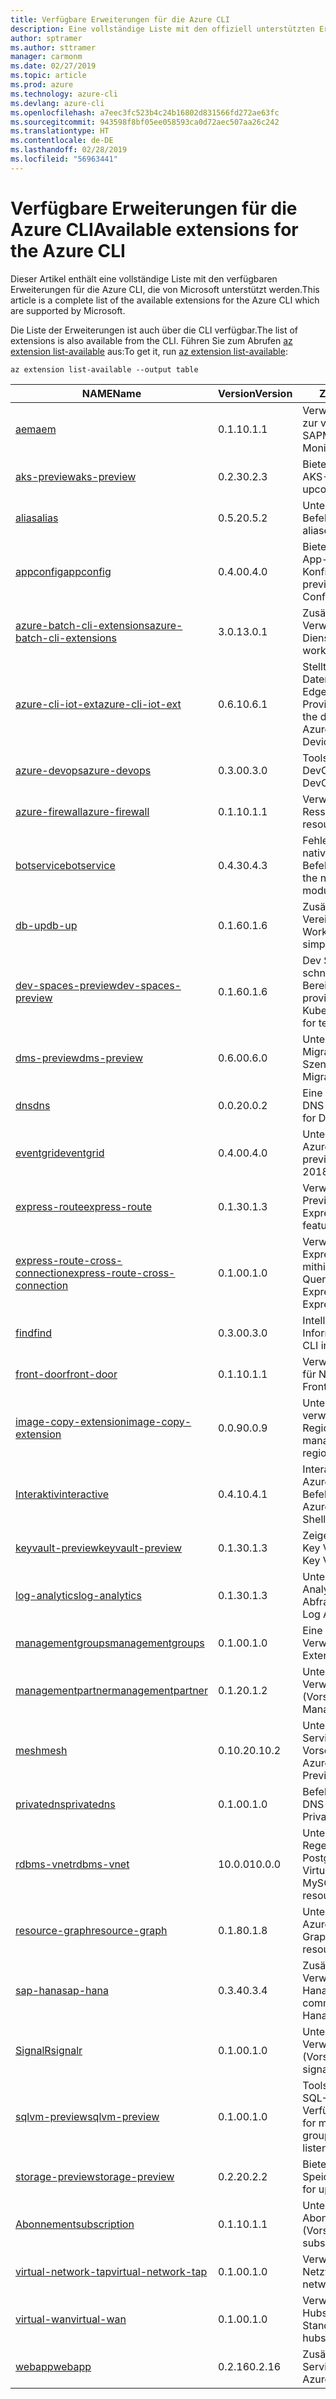 ```yaml
---
title: Verfügbare Erweiterungen für die Azure CLI
description: Eine vollständige Liste mit den offiziell unterstützten Erweiterungen für die Azure CLI
author: sptramer
ms.author: sttramer
manager: carmonm
ms.date: 02/27/2019
ms.topic: article
ms.prod: azure
ms.technology: azure-cli
ms.devlang: azure-cli
ms.openlocfilehash: a7eec3fc523b4c24b16802d831566fd272ae63fc
ms.sourcegitcommit: 943598f8bf05ee058593ca0d72aec507aa26c242
ms.translationtype: HT
ms.contentlocale: de-DE
ms.lasthandoff: 02/28/2019
ms.locfileid: "56963441"
---
```

# <a name="available-extensions-for-the-azure-cli"></a><span data-ttu-id="29d2c-103">Verfügbare Erweiterungen für die Azure CLI</span><span class="sxs-lookup"><span data-stu-id="29d2c-103">Available extensions for the Azure CLI</span></span>

<span data-ttu-id="29d2c-104">Dieser Artikel enthält eine vollständige Liste mit den verfügbaren Erweiterungen für die Azure CLI, die von Microsoft unterstützt werden.</span><span class="sxs-lookup"><span data-stu-id="29d2c-104">This article is a complete list of the available extensions for the Azure CLI which are supported by Microsoft.</span></span>

<span data-ttu-id="29d2c-105">Die Liste der Erweiterungen ist auch über die CLI verfügbar.</span><span class="sxs-lookup"><span data-stu-id="29d2c-105">The list of extensions is also available  from the CLI.</span></span> <span data-ttu-id="29d2c-106">Führen Sie zum Abrufen [az extension list-available](/cli/azure/extension?view=azure-cli-latest#az-extension-list-available) aus:</span><span class="sxs-lookup"><span data-stu-id="29d2c-106">To get it, run [az extension list-available](/cli/azure/extension?view=azure-cli-latest#az-extension-list-available):</span></span>

```azurecli-interactive
az extension list-available --output table
```

| <span data-ttu-id="29d2c-107">NAME</span><span class="sxs-lookup"><span data-stu-id="29d2c-107">Name</span></span> | <span data-ttu-id="29d2c-108">Version</span><span class="sxs-lookup"><span data-stu-id="29d2c-108">Version</span></span> | <span data-ttu-id="29d2c-109">Zusammenfassung</span><span class="sxs-lookup"><span data-stu-id="29d2c-109">Summary</span></span> | <span data-ttu-id="29d2c-110">Vorschau</span><span class="sxs-lookup"><span data-stu-id="29d2c-110">Preview</span></span> |
|------|---------|---------|---------|
| [<span data-ttu-id="29d2c-111">aem</span><span class="sxs-lookup"><span data-stu-id="29d2c-111">aem</span></span>](https://github.com/Azure/azure-cli-extensions) | <span data-ttu-id="29d2c-112">0.1.1</span><span class="sxs-lookup"><span data-stu-id="29d2c-112">0.1.1</span></span> | <span data-ttu-id="29d2c-113">Verwalten der Azure-Erweiterungen zur verbesserten Überwachung für SAP</span><span class="sxs-lookup"><span data-stu-id="29d2c-113">Manage Azure Enhanced Monitoring Extensions for SAP</span></span> |  |
| [<span data-ttu-id="29d2c-114">aks-preview</span><span class="sxs-lookup"><span data-stu-id="29d2c-114">aks-preview</span></span>](https://github.com/Azure/azure-cli-extensions/tree/master/src/aks-preview) | <span data-ttu-id="29d2c-115">0.2.3</span><span class="sxs-lookup"><span data-stu-id="29d2c-115">0.2.3</span></span> | <span data-ttu-id="29d2c-116">Bietet eine Vorschau für zukünftige AKS-Features</span><span class="sxs-lookup"><span data-stu-id="29d2c-116">Provides a preview for upcoming AKS features</span></span> | <span data-ttu-id="29d2c-117">Ja</span><span class="sxs-lookup"><span data-stu-id="29d2c-117">Yes</span></span> |
| [<span data-ttu-id="29d2c-118">alias</span><span class="sxs-lookup"><span data-stu-id="29d2c-118">alias</span></span>](https://github.com/Azure/azure-cli-extensions) | <span data-ttu-id="29d2c-119">0.5.2</span><span class="sxs-lookup"><span data-stu-id="29d2c-119">0.5.2</span></span> | <span data-ttu-id="29d2c-120">Unterstützung für Befehlsaliase</span><span class="sxs-lookup"><span data-stu-id="29d2c-120">Support for command aliases</span></span> | <span data-ttu-id="29d2c-121">Ja</span><span class="sxs-lookup"><span data-stu-id="29d2c-121">Yes</span></span> |
| [<span data-ttu-id="29d2c-122">appconfig</span><span class="sxs-lookup"><span data-stu-id="29d2c-122">appconfig</span></span>](https://github.com/Azure/azure-cli-extensions) | <span data-ttu-id="29d2c-123">0.4.0</span><span class="sxs-lookup"><span data-stu-id="29d2c-123">0.4.0</span></span> | <span data-ttu-id="29d2c-124">Bietet eine Vorschau für zukünftige App-Konfigurationsfunktionen.</span><span class="sxs-lookup"><span data-stu-id="29d2c-124">Provides a preview for upcoming App Configuration features.</span></span> | <span data-ttu-id="29d2c-125">Ja</span><span class="sxs-lookup"><span data-stu-id="29d2c-125">Yes</span></span> |
| [<span data-ttu-id="29d2c-126">azure-batch-cli-extensions</span><span class="sxs-lookup"><span data-stu-id="29d2c-126">azure-batch-cli-extensions</span></span>](https://github.com/Azure/azure-batch-cli-extensions) | <span data-ttu-id="29d2c-127">3.0.1</span><span class="sxs-lookup"><span data-stu-id="29d2c-127">3.0.1</span></span> | <span data-ttu-id="29d2c-128">Zusätzliche Befehle für die Verwendung des Azure Batch-Diensts</span><span class="sxs-lookup"><span data-stu-id="29d2c-128">Additional commands for working with Azure Batch service</span></span> |  |
| [<span data-ttu-id="29d2c-129">azure-cli-iot-ext</span><span class="sxs-lookup"><span data-stu-id="29d2c-129">azure-cli-iot-ext</span></span>](https://github.com/azure/azure-iot-cli-extension) | <span data-ttu-id="29d2c-130">0.6.1</span><span class="sxs-lookup"><span data-stu-id="29d2c-130">0.6.1</span></span> | <span data-ttu-id="29d2c-131">Stellt die Befehlsebene der Datenebene für Azure IoT Hub, IoT Edge und den IoT Device Provisioning-Dienst bereit</span><span class="sxs-lookup"><span data-stu-id="29d2c-131">Provides the data plane command layer for Azure IoT Hub, IoT Edge and IoT Device Provisioning Service</span></span> |  |
| [<span data-ttu-id="29d2c-132">azure-devops</span><span class="sxs-lookup"><span data-stu-id="29d2c-132">azure-devops</span></span>](https://github.com/Microsoft/azure-devops-cli-extension) | <span data-ttu-id="29d2c-133">0.3.0</span><span class="sxs-lookup"><span data-stu-id="29d2c-133">0.3.0</span></span> | <span data-ttu-id="29d2c-134">Tools zum Verwalten von Azure DevOps</span><span class="sxs-lookup"><span data-stu-id="29d2c-134">Tools for managing Azure DevOps.</span></span> | <span data-ttu-id="29d2c-135">Ja</span><span class="sxs-lookup"><span data-stu-id="29d2c-135">Yes</span></span> |
| [<span data-ttu-id="29d2c-136">azure-firewall</span><span class="sxs-lookup"><span data-stu-id="29d2c-136">azure-firewall</span></span>](https://github.com/Azure/azure-cli-extensions/tree/master/src/azure-firewall) | <span data-ttu-id="29d2c-137">0.1.1</span><span class="sxs-lookup"><span data-stu-id="29d2c-137">0.1.1</span></span> | <span data-ttu-id="29d2c-138">Verwalten von Azure Firewall-Ressourcen</span><span class="sxs-lookup"><span data-stu-id="29d2c-138">Manage Azure Firewall resources.</span></span> | <span data-ttu-id="29d2c-139">Ja</span><span class="sxs-lookup"><span data-stu-id="29d2c-139">Yes</span></span> |
| [<span data-ttu-id="29d2c-140">botservice</span><span class="sxs-lookup"><span data-stu-id="29d2c-140">botservice</span></span>](https://github.com/Azure/azure-cli-extensions) | <span data-ttu-id="29d2c-141">0.4.3</span><span class="sxs-lookup"><span data-stu-id="29d2c-141">0.4.3</span></span> | <span data-ttu-id="29d2c-142">Fehlerbehebungen für Probleme im nativen botservice-CLI-Befehlsmodul.</span><span class="sxs-lookup"><span data-stu-id="29d2c-142">Bug fixes for issues in the native botservice cli command module.</span></span> | <span data-ttu-id="29d2c-143">Ja</span><span class="sxs-lookup"><span data-stu-id="29d2c-143">Yes</span></span> |
| [<span data-ttu-id="29d2c-144">db-up</span><span class="sxs-lookup"><span data-stu-id="29d2c-144">db-up</span></span>](https://github.com/Azure/azure-cli-extensions/tree/master/src/db-up) | <span data-ttu-id="29d2c-145">0.1.6</span><span class="sxs-lookup"><span data-stu-id="29d2c-145">0.1.6</span></span> | <span data-ttu-id="29d2c-146">Zusätzliche Befehle zum Vereinfachen von Azure Database-Workflows.</span><span class="sxs-lookup"><span data-stu-id="29d2c-146">Additional commands to simplify Azure Database workflows.</span></span> | <span data-ttu-id="29d2c-147">Ja</span><span class="sxs-lookup"><span data-stu-id="29d2c-147">Yes</span></span> |
| [<span data-ttu-id="29d2c-148">dev-spaces-preview</span><span class="sxs-lookup"><span data-stu-id="29d2c-148">dev-spaces-preview</span></span>](https://github.com/Azure/azure-cli-extensions) | <span data-ttu-id="29d2c-149">0.1.6</span><span class="sxs-lookup"><span data-stu-id="29d2c-149">0.1.6</span></span> | <span data-ttu-id="29d2c-150">Dev Spaces ermöglicht eine schnelle, iterative Kubernetes-Bereitstellung für Teams.</span><span class="sxs-lookup"><span data-stu-id="29d2c-150">Dev Spaces provides a rapid, iterative Kubernetes development experience for teams.</span></span> | <span data-ttu-id="29d2c-151">Ja</span><span class="sxs-lookup"><span data-stu-id="29d2c-151">Yes</span></span> |
| [<span data-ttu-id="29d2c-152">dms-preview</span><span class="sxs-lookup"><span data-stu-id="29d2c-152">dms-preview</span></span>](https://github.com/Azure/azure-cli-extensions/tree/master/src/dms-preview) | <span data-ttu-id="29d2c-153">0.6.0</span><span class="sxs-lookup"><span data-stu-id="29d2c-153">0.6.0</span></span> | <span data-ttu-id="29d2c-154">Unterstützung für neue Database Migration Service-Szenarien.</span><span class="sxs-lookup"><span data-stu-id="29d2c-154">Support for new Database Migration Service scenarios.</span></span> | <span data-ttu-id="29d2c-155">Ja</span><span class="sxs-lookup"><span data-stu-id="29d2c-155">Yes</span></span> |
| [<span data-ttu-id="29d2c-156">dns</span><span class="sxs-lookup"><span data-stu-id="29d2c-156">dns</span></span>](https://github.com/Azure/azure-cli-extensions) | <span data-ttu-id="29d2c-157">0.0.2</span><span class="sxs-lookup"><span data-stu-id="29d2c-157">0.0.2</span></span> | <span data-ttu-id="29d2c-158">Eine Azure CLI-Erweiterung für DNS-Zonen</span><span class="sxs-lookup"><span data-stu-id="29d2c-158">An Azure CLI Extension for DNS zones</span></span> |  |
| [<span data-ttu-id="29d2c-159">eventgrid</span><span class="sxs-lookup"><span data-stu-id="29d2c-159">eventgrid</span></span>](https://github.com/Azure/azure-cli-extensions) | <span data-ttu-id="29d2c-160">0.4.0</span><span class="sxs-lookup"><span data-stu-id="29d2c-160">0.4.0</span></span> | <span data-ttu-id="29d2c-161">Unterstützung für Features von Azure EventGrid 2018-09-15-preview</span><span class="sxs-lookup"><span data-stu-id="29d2c-161">Support for Azure EventGrid 2018-09-15-preview features</span></span> | <span data-ttu-id="29d2c-162">Ja</span><span class="sxs-lookup"><span data-stu-id="29d2c-162">Yes</span></span> |
| [<span data-ttu-id="29d2c-163">express-route</span><span class="sxs-lookup"><span data-stu-id="29d2c-163">express-route</span></span>](https://github.com/Azure/azure-cli-extensions/tree/master/src/express-route) | <span data-ttu-id="29d2c-164">0.1.3</span><span class="sxs-lookup"><span data-stu-id="29d2c-164">0.1.3</span></span> | <span data-ttu-id="29d2c-165">Verwalten von Expressroute mit Previewfunktionen</span><span class="sxs-lookup"><span data-stu-id="29d2c-165">Manage ExpressRoutes with preview features.</span></span> | <span data-ttu-id="29d2c-166">Ja</span><span class="sxs-lookup"><span data-stu-id="29d2c-166">Yes</span></span> |
| [<span data-ttu-id="29d2c-167">express-route-cross-connection</span><span class="sxs-lookup"><span data-stu-id="29d2c-167">express-route-cross-connection</span></span>](https://github.com/Azure/azure-cli-extensions/tree/master/src/express-route-cross-connection) | <span data-ttu-id="29d2c-168">0.1.0</span><span class="sxs-lookup"><span data-stu-id="29d2c-168">0.1.0</span></span> | <span data-ttu-id="29d2c-169">Verwalten von benutzerdefinierten ExpressRoute-Verbindungen mithilfe einer ExpressRoute-Querverbindung</span><span class="sxs-lookup"><span data-stu-id="29d2c-169">Manage customer ExpressRoute circuits using an ExpressRoute cross-connection.</span></span> |  |
| [<span data-ttu-id="29d2c-170">find</span><span class="sxs-lookup"><span data-stu-id="29d2c-170">find</span></span>](https://github.com/Azure/azure-cli-extensions/tree/master/src/find) | <span data-ttu-id="29d2c-171">0.3.0</span><span class="sxs-lookup"><span data-stu-id="29d2c-171">0.3.0</span></span> | <span data-ttu-id="29d2c-172">Intelligentes Abfragen von CLI-Informationen</span><span class="sxs-lookup"><span data-stu-id="29d2c-172">Intelligent querying for CLI information.</span></span> | <span data-ttu-id="29d2c-173">Ja</span><span class="sxs-lookup"><span data-stu-id="29d2c-173">Yes</span></span> |
| [<span data-ttu-id="29d2c-174">front-door</span><span class="sxs-lookup"><span data-stu-id="29d2c-174">front-door</span></span>](https://github.com/Azure/azure-cli-extensions/tree/master/src/front-door) | <span data-ttu-id="29d2c-175">0.1.1</span><span class="sxs-lookup"><span data-stu-id="29d2c-175">0.1.1</span></span> | <span data-ttu-id="29d2c-176">Verwalten von Front Door-Instanzen für Netzwerke</span><span class="sxs-lookup"><span data-stu-id="29d2c-176">Manage networking Front Doors.</span></span> | <span data-ttu-id="29d2c-177">Ja</span><span class="sxs-lookup"><span data-stu-id="29d2c-177">Yes</span></span> |
| [<span data-ttu-id="29d2c-178">image-copy-extension</span><span class="sxs-lookup"><span data-stu-id="29d2c-178">image-copy-extension</span></span>](https://github.com/Azure/azure-cli-extensions) | <span data-ttu-id="29d2c-179">0.0.9</span><span class="sxs-lookup"><span data-stu-id="29d2c-179">0.0.9</span></span> | <span data-ttu-id="29d2c-180">Unterstützung für das Kopieren verwalteter VM-Images zwischen Regionen</span><span class="sxs-lookup"><span data-stu-id="29d2c-180">Support for copying managed vm images between regions</span></span> |  |
| [<span data-ttu-id="29d2c-181">Interaktiv</span><span class="sxs-lookup"><span data-stu-id="29d2c-181">interactive</span></span>](https://github.com/Azure/azure-cli) | <span data-ttu-id="29d2c-182">0.4.1</span><span class="sxs-lookup"><span data-stu-id="29d2c-182">0.4.1</span></span> | <span data-ttu-id="29d2c-183">Interaktive Shell der Microsoft Azure-Befehlszeilenschnittstelle</span><span class="sxs-lookup"><span data-stu-id="29d2c-183">Microsoft Azure Command-Line Interactive Shell</span></span> | <span data-ttu-id="29d2c-184">Ja</span><span class="sxs-lookup"><span data-stu-id="29d2c-184">Yes</span></span> |
| [<span data-ttu-id="29d2c-185">keyvault-preview</span><span class="sxs-lookup"><span data-stu-id="29d2c-185">keyvault-preview</span></span>](https://github.com/Azure/azure-keyvault-cli-extension) | <span data-ttu-id="29d2c-186">0.1.3</span><span class="sxs-lookup"><span data-stu-id="29d2c-186">0.1.3</span></span> | <span data-ttu-id="29d2c-187">Zeigen Sie eine Vorschau der Azure Key Vault-Befehle an.</span><span class="sxs-lookup"><span data-stu-id="29d2c-187">Preview Azure Key Vault commands.</span></span> | <span data-ttu-id="29d2c-188">Ja</span><span class="sxs-lookup"><span data-stu-id="29d2c-188">Yes</span></span> |
| [<span data-ttu-id="29d2c-189">log-analytics</span><span class="sxs-lookup"><span data-stu-id="29d2c-189">log-analytics</span></span>](https://github.com/Azure/azure-cli-extensions/tree/master/src/log-analytics) | <span data-ttu-id="29d2c-190">0.1.3</span><span class="sxs-lookup"><span data-stu-id="29d2c-190">0.1.3</span></span> | <span data-ttu-id="29d2c-191">Unterstützung für Azure Log Analytics-Abfragefunktionen</span><span class="sxs-lookup"><span data-stu-id="29d2c-191">Support for Azure Log Analytics query capabilities.</span></span> | <span data-ttu-id="29d2c-192">Ja</span><span class="sxs-lookup"><span data-stu-id="29d2c-192">Yes</span></span> |
| [<span data-ttu-id="29d2c-193">managementgroups</span><span class="sxs-lookup"><span data-stu-id="29d2c-193">managementgroups</span></span>](https://github.com/Azure/azure-cli-extensions) | <span data-ttu-id="29d2c-194">0.1.0</span><span class="sxs-lookup"><span data-stu-id="29d2c-194">0.1.0</span></span> | <span data-ttu-id="29d2c-195">Eine Azure CLI-Erweiterung für Verwaltungsgruppen</span><span class="sxs-lookup"><span data-stu-id="29d2c-195">An Azure CLI Extension for Management Groups</span></span> |  |
| [<span data-ttu-id="29d2c-196">managementpartner</span><span class="sxs-lookup"><span data-stu-id="29d2c-196">managementpartner</span></span>](https://github.com/Azure/azure-cli-extensions) | <span data-ttu-id="29d2c-197">0.1.2</span><span class="sxs-lookup"><span data-stu-id="29d2c-197">0.1.2</span></span> | <span data-ttu-id="29d2c-198">Unterstützung für Verwaltungspartner (Vorschauversion)</span><span class="sxs-lookup"><span data-stu-id="29d2c-198">Support for Management Partner preview</span></span> |  |
| [<span data-ttu-id="29d2c-199">mesh</span><span class="sxs-lookup"><span data-stu-id="29d2c-199">mesh</span></span>](https://github.com/Azure/azure-cli-extensions) | <span data-ttu-id="29d2c-200">0.10.2</span><span class="sxs-lookup"><span data-stu-id="29d2c-200">0.10.2</span></span> | <span data-ttu-id="29d2c-201">Unterstützung für Microsoft Azure Service Fabric Mesh: Öffentliche Vorschau</span><span class="sxs-lookup"><span data-stu-id="29d2c-201">Support for Microsoft Azure Service Fabric Mesh - Public Preview</span></span> | <span data-ttu-id="29d2c-202">Ja</span><span class="sxs-lookup"><span data-stu-id="29d2c-202">Yes</span></span> |
| [<span data-ttu-id="29d2c-203">privatedns</span><span class="sxs-lookup"><span data-stu-id="29d2c-203">privatedns</span></span>](https://github.com/Azure/azure-cli-extensions) | <span data-ttu-id="29d2c-204">0.1.0</span><span class="sxs-lookup"><span data-stu-id="29d2c-204">0.1.0</span></span> | <span data-ttu-id="29d2c-205">Befehle zum Verwalten von privaten DNS-Zonen</span><span class="sxs-lookup"><span data-stu-id="29d2c-205">Commands to manage Private DNS Zones</span></span> | <span data-ttu-id="29d2c-206">Ja</span><span class="sxs-lookup"><span data-stu-id="29d2c-206">Yes</span></span> |
| [<span data-ttu-id="29d2c-207">rdbms-vnet</span><span class="sxs-lookup"><span data-stu-id="29d2c-207">rdbms-vnet</span></span>](https://github.com/Azure/azure-cli-extensions) | <span data-ttu-id="29d2c-208">10.0.0</span><span class="sxs-lookup"><span data-stu-id="29d2c-208">10.0.0</span></span> | <span data-ttu-id="29d2c-209">Unterstützung für Virtual Network-Regeln in Azure MySQL- und Azure PostgreSQL-Ressourcen</span><span class="sxs-lookup"><span data-stu-id="29d2c-209">Support for Virtual Network rules in Azure MySQL and Azure PostgreSQL resources</span></span> |  |
| [<span data-ttu-id="29d2c-210">resource-graph</span><span class="sxs-lookup"><span data-stu-id="29d2c-210">resource-graph</span></span>](https://github.com/Azure/azure-cli-extensions/tree/master/src/resource-graph) | <span data-ttu-id="29d2c-211">0.1.8</span><span class="sxs-lookup"><span data-stu-id="29d2c-211">0.1.8</span></span> | <span data-ttu-id="29d2c-212">Unterstützung für das Abfragen von Azure-Ressourcen mit Resource Graph.</span><span class="sxs-lookup"><span data-stu-id="29d2c-212">Support for querying Azure resources with Resource Graph.</span></span> | <span data-ttu-id="29d2c-213">Ja</span><span class="sxs-lookup"><span data-stu-id="29d2c-213">Yes</span></span> |
| [<span data-ttu-id="29d2c-214">sap-hana</span><span class="sxs-lookup"><span data-stu-id="29d2c-214">sap-hana</span></span>](https://github.com/Azure/azure-hanaonazure-cli-extension) | <span data-ttu-id="29d2c-215">0.3.4</span><span class="sxs-lookup"><span data-stu-id="29d2c-215">0.3.4</span></span> | <span data-ttu-id="29d2c-216">Zusätzliche Befehle für die Verwendung von SAP-HanaOnAzure-Instanzen.</span><span class="sxs-lookup"><span data-stu-id="29d2c-216">Additional commands for working with SAP HanaOnAzure instances.</span></span> |  |
| [<span data-ttu-id="29d2c-217">SignalR</span><span class="sxs-lookup"><span data-stu-id="29d2c-217">signalr</span></span>](https://github.com/Azure/azure-cli-extensions) | <span data-ttu-id="29d2c-218">0.1.0</span><span class="sxs-lookup"><span data-stu-id="29d2c-218">0.1.0</span></span> | <span data-ttu-id="29d2c-219">Unterstützung für die SignalR-Verwaltung (Vorschauversion)</span><span class="sxs-lookup"><span data-stu-id="29d2c-219">Support for signalr management preview.</span></span> | <span data-ttu-id="29d2c-220">Ja</span><span class="sxs-lookup"><span data-stu-id="29d2c-220">Yes</span></span> |
| [<span data-ttu-id="29d2c-221">sqlvm-preview</span><span class="sxs-lookup"><span data-stu-id="29d2c-221">sqlvm-preview</span></span>](https://github.com/Azure/azure-cli-extensions/tree/master/src/sqlvm-preview) | <span data-ttu-id="29d2c-222">0.1.0</span><span class="sxs-lookup"><span data-stu-id="29d2c-222">0.1.0</span></span> | <span data-ttu-id="29d2c-223">Tools zum Verwalten von virtuellen SQL-Computern, Gruppen und Verfügbarkeitsgruppenlistenern</span><span class="sxs-lookup"><span data-stu-id="29d2c-223">Tools for managing SQL virtual machines, groups and availability group listeners.</span></span> | <span data-ttu-id="29d2c-224">Ja</span><span class="sxs-lookup"><span data-stu-id="29d2c-224">Yes</span></span> |
| [<span data-ttu-id="29d2c-225">storage-preview</span><span class="sxs-lookup"><span data-stu-id="29d2c-225">storage-preview</span></span>](https://github.com/Azure/azure-cli-extensions/tree/master/src/storage-preview) | <span data-ttu-id="29d2c-226">0.2.2</span><span class="sxs-lookup"><span data-stu-id="29d2c-226">0.2.2</span></span> | <span data-ttu-id="29d2c-227">Bietet eine Vorschau für zukünftige Speicherfeatures.</span><span class="sxs-lookup"><span data-stu-id="29d2c-227">Provides a preview for upcoming storage features.</span></span> | <span data-ttu-id="29d2c-228">Ja</span><span class="sxs-lookup"><span data-stu-id="29d2c-228">Yes</span></span> |
| [<span data-ttu-id="29d2c-229">Abonnement</span><span class="sxs-lookup"><span data-stu-id="29d2c-229">subscription</span></span>](https://github.com/Azure/azure-cli-extensions) | <span data-ttu-id="29d2c-230">0.1.1</span><span class="sxs-lookup"><span data-stu-id="29d2c-230">0.1.1</span></span> | <span data-ttu-id="29d2c-231">Unterstützung für die Abonnementverwaltung (Vorschauversion)</span><span class="sxs-lookup"><span data-stu-id="29d2c-231">Support for subscription management preview.</span></span> |  |
| [<span data-ttu-id="29d2c-232">virtual-network-tap</span><span class="sxs-lookup"><span data-stu-id="29d2c-232">virtual-network-tap</span></span>](https://github.com/Azure/azure-cli-extensions/tree/master/src/virtual-network-tap) | <span data-ttu-id="29d2c-233">0.1.0</span><span class="sxs-lookup"><span data-stu-id="29d2c-233">0.1.0</span></span> | <span data-ttu-id="29d2c-234">Verwalten von TAPs für virtuelle Netzwerke (VTAP)</span><span class="sxs-lookup"><span data-stu-id="29d2c-234">Manage virtual network taps (VTAP).</span></span> | <span data-ttu-id="29d2c-235">Ja</span><span class="sxs-lookup"><span data-stu-id="29d2c-235">Yes</span></span> |
| [<span data-ttu-id="29d2c-236">virtual-wan</span><span class="sxs-lookup"><span data-stu-id="29d2c-236">virtual-wan</span></span>](https://github.com/Azure/azure-cli-extensions/tree/master/src/virtual-wan) | <span data-ttu-id="29d2c-237">0.1.0</span><span class="sxs-lookup"><span data-stu-id="29d2c-237">0.1.0</span></span> | <span data-ttu-id="29d2c-238">Verwalten von virtuellen WANs, Hubs, VPN-Gateways und VPN-Standorten</span><span class="sxs-lookup"><span data-stu-id="29d2c-238">Manage virtual WAN, hubs, VPN gateways and VPN sites.</span></span> | <span data-ttu-id="29d2c-239">Ja</span><span class="sxs-lookup"><span data-stu-id="29d2c-239">Yes</span></span> |
| [<span data-ttu-id="29d2c-240">webapp</span><span class="sxs-lookup"><span data-stu-id="29d2c-240">webapp</span></span>](https://github.com/Azure/azure-cli-extensions) | <span data-ttu-id="29d2c-241">0.2.16</span><span class="sxs-lookup"><span data-stu-id="29d2c-241">0.2.16</span></span> | <span data-ttu-id="29d2c-242">Zusätzliche Befehle für Azure App Service</span><span class="sxs-lookup"><span data-stu-id="29d2c-242">Additional commands for Azure AppService.</span></span> | <span data-ttu-id="29d2c-243">Ja</span><span class="sxs-lookup"><span data-stu-id="29d2c-243">Yes</span></span> |
